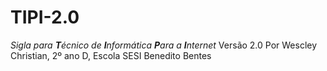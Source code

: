 # TIPI-2.0
_Sigla para **T**écnico de **I**nformática **P**ara a **I**nternet_
Versão 2.0
Por Wescley Christian, 2º ano D, Escola SESI Benedito Bentes
